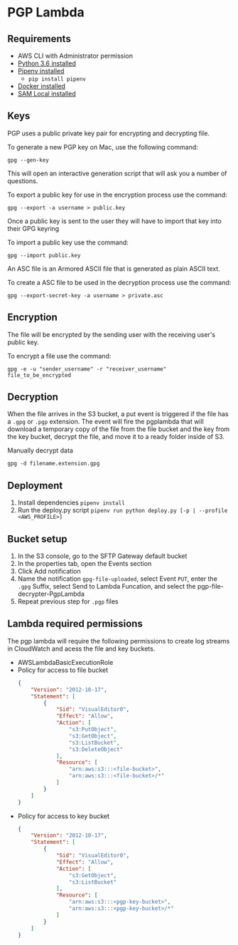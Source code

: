 # PGP Lambda 

## Requirements
* AWS CLI with Administrator permission
* [Python 3.6 installed](https://www.python.org/downloads/)
* [Pipenv installed](https://github.com/pypa/pipenv)
    - `pip install pipenv`
* [Docker installed](https://www.docker.com/community-edition)
* [SAM Local installed](https://github.com/awslabs/aws-sam-local) 


## Keys
PGP uses a public private key pair for encrypting and decrypting file.

To generate a new PGP key on Mac, use the following command:
```shell script
gpg --gen-key
```
This will open an interactive generation script that will ask you a number of questions.

To export a public key for use in the encryption process use the command:
```shell script
gpg --export -a username > public.key
```

Once a public key is sent to the user they will have to import that key into their GPG keyring

To import a public key use the command:
```shell script
gpg --import public.key
```

An ASC file is an Armored ASCII file that is generated as plain ASCII text. 

To create a ASC file to be used in the decryption process use the command:
```shell script
gpg --export-secret-key -a username > private.asc
```


## Encryption
The file will be encrypted by the sending user with the receiving user's public key.

To encrypt a file use the command:
```shell script
gpg -e -u "sender_username" -r "receiver_username" file_to_be_encrypted
```


## Decryption
When the file arrives in the S3 bucket, a put event is triggered if the file has a `.gpg` or `.pgp` extension. The 
event will fire the pgplambda that will download a temporary copy of the file from the file bucket and the key from the 
key bucket, decrypt the file, and move it to a ready folder inside of S3. 

Manually decrypt data 
```shell script
gpg -d filename.extension.gpg
``` 


## Deployment
1. Install dependencies
    `pipenv install `
1. Run the deploy.py script
    `pipenv run python deploy.py [-p | --profile <AWS_PROFILE>]`
    
    
## Bucket setup 
1. In the S3 console, go to the SFTP Gateway default bucket
1. In the properties tab, open the Events section
1. Click Add notification
1. Name the notification `gpg-file-uploaded`, select Event `PUT`, enter the `.gpg` Suffix, select Send to Lambda 
Funcation, and select the pgp-file-decrypter-PgpLambda
1. Repeat previous step for `.pgp` files


## Lambda required permissions
The pgp lambda will require the following permissions to create log streams in CloudWatch and acess the file and key 
buckets.

* AWSLambdaBasicExecutionRole
* Policy for access to file bucket
    ```json
    {
        "Version": "2012-10-17",
        "Statement": [
            {
                "Sid": "VisualEditor0",
                "Effect": "Allow",
                "Action": [
                    "s3:PutObject",
                    "s3:GetObject",
                    "s3:ListBucket",
                    "s3:DeleteObject"
                ],
                "Resource": [
                    "arn:aws:s3:::<file-bucket>",
                    "arn:aws:s3:::<file-bucket>/*"
                ]
            }
        ]
    }
    ```
* Policy for access to key bucket 
    ```json
    {
        "Version": "2012-10-17",
        "Statement": [
            {
                "Sid": "VisualEditor0",
                "Effect": "Allow",
                "Action": [
                    "s3:GetObject",
                    "s3:ListBucket"
                ],
                "Resource": [
                    "arn:aws:s3:::<pgp-key-bucket>",
                    "arn:aws:s3:::<pgp-key-bucket>/*"
                ]
            }
        ]
    }
    ```
  
  
